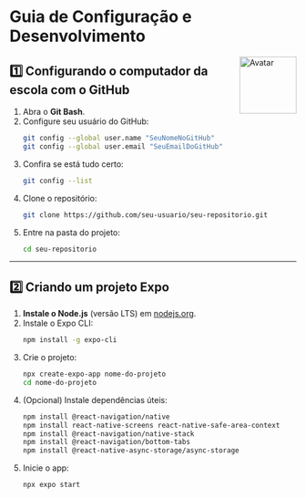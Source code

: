 # Guia de Configuração e Desenvolvimento

<img src="https://pbs.twimg.com/profile_images/1876765399687049216/kLaAM_SN_400x400.jpg" alt="Avatar" width="100" align="right">

## 1️⃣ Configurando o computador da escola com o GitHub

1. Abra o **Git Bash**.  
2. Configure seu usuário do GitHub:  
   ```bash
   git config --global user.name "SeuNomeNoGitHub"
   git config --global user.email "SeuEmailDoGitHub"
   ```
3. Confira se está tudo certo:  
   ```bash
   git config --list
   ```
4. Clone o repositório:  
   ```bash
   git clone https://github.com/seu-usuario/seu-repositorio.git
   ```
5. Entre na pasta do projeto:  
   ```bash
   cd seu-repositorio
   ```

---

## 2️⃣ Criando um projeto Expo

1. **Instale o Node.js** (versão LTS) em [nodejs.org](https://nodejs.org/).  
2. Instale o Expo CLI:  
   ```bash
   npm install -g expo-cli
   ```
3. Crie o projeto:  
   ```bash
   npx create-expo-app nome-do-projeto
   cd nome-do-projeto
   ```
4. (Opcional) Instale dependências úteis:  
   ```bash
   npm install @react-navigation/native
   npm install react-native-screens react-native-safe-area-context
   npm install @react-navigation/native-stack
   npm install @react-navigation/bottom-tabs
   npm install @react-native-async-storage/async-storage
   ```
5. Inicie o app:  
   ```bash
   npx expo start
   ```
